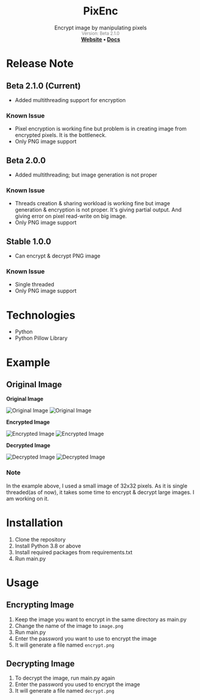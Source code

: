<div align="center"><h1>PixEnc</h1></div>
<div align="center">Encrypt image by manipulating pixels</div>
<div align="center" style="color: grey"><sub>Version: Beta 2.1.0</sub></div>
<div align="center">
  <strong>
    <a href="https://fardinkamal62.vercel.app/projects/pixenc">Website</a>
    •
    <a href="https://docs.google.com/document/d/173xWvlrEQd1esI3rtD1SmtqtZ1rmFFwKzwRIdWKSTQw/edit?usp=sharing">Docs</a>
    </strong>
</div>

# Release Note
## Beta 2.1.0 (Current)
- Added multithreading support for encryption
### Known Issue
- Pixel encryption is working fine but problem is in creating image from encrypted pixels. It is the bottleneck.
- Only PNG image support

## Beta 2.0.0
- Added multithreading; but image generation is not proper
### Known Issue
- Threads creation & sharing workload is working fine but image generation & encryption is not proper. It's giving partial output. And giving error on pixel read-write on big image.
- Only PNG image support

## Stable 1.0.0
- Can encrypt & decrypt PNG image
### Known Issue
- Single threaded
- Only PNG image support

# Technologies
- Python
- Python Pillow Library

# Example
## Original Image
**Original Image**

![Original Image](https://i.ibb.co/717YFZ3/image.png)
![Original Image](https://i.ibb.co/GPrdJjp/image.png)

**Encrypted Image**

![Encrypted Image](https://i.ibb.co/5LmfRkH/encrypt.png)
![Encrypted Image](https://i.ibb.co/smCG4fY/encrypt.png)

**Decrypted Image**

![Decrypted Image](https://i.ibb.co/9rhKkgr/decrypt.png)
![Decrypted Image](https://i.ibb.co/HgSTFV5/decrypt.png)


### Note
In the example above, I used a small image of 32x32 pixels. As it is single threaded(as of now), it takes some time to encrypt & decrypt large images. I am working on it.

# Installation
1. Clone the repository
2. Install Python 3.8 or above
3. Install required packages from requirements.txt
4. Run main.py

# Usage
## Encrypting Image
1. Keep the image you want to encrypt in the same directory as main.py
2. Change the name of the image to `image.png`
3. Run main.py
4. Enter the password you want to use to encrypt the image
5. It will generate a file named `encrypt.png`

## Decrypting Image
1. To decrypt the image, run main.py again
2. Enter the password you used to encrypt the image
3. It will generate a file named `decrypt.png`

